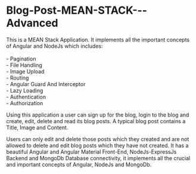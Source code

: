 # Blog-Post-MEAN-STACK---Advanced
This is a MEAN Stack Application.
It implements all the important concepts of Angular and NodeJs which includes:<br><br>
	- Pagination <br>
	- File Handling <br>
	- Image Upload <br>
	- Routing <br>
	- Angular Guard And Interceptor <br>
	- Lazy Loading <br>
	- Authentication <br>
	- Authorization <br>

Using this application a user can sign up for the blog, login to the blog and create, edit, delete and read its blog posts. A typical blog post contains a Title, Image and Content.

Users can only edit and delete those posts which they created and are not allowed to delete and edit blog posts which they have not created.
It has a beautiful Angular and Angular Material Front-End, NodeJs-ExpressJs Backend and MongoDb Database connectivity, it implements all the crucial and important concepts of Angular, NodeJs and MongoDb.
 
